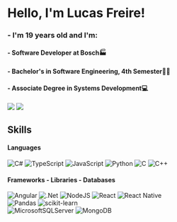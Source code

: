 
<h1>Hello, I'm Lucas Freire!</h1>
<h3>- I'm 19 years old and I'm:</h3>
<h4>- Software Developer at Bosch🏭</h4>
<h4>- Bachelor's in Software Engineering, 4th Semester👨‍🎓</h4>  
<h4>- Associate Degree in Systems Development💻</h4>

<div style="display: inline_block"> 
  <a href="https://www.linkedin.com/in/lucas-freire-0ba260232/" target="_blank"><image src="https://img.shields.io/badge/linkedin-%230077B5.svg?style=for-the-badge&logo=linkedin&logoColor=white"></a>
  <a href="mailto:lucasrodifreire@gmail.com?subject=Hello, Lucas Freire! (from github)"><img src="https://img.shields.io/badge/-Gmail-%23333?style=for-the-badge&logo=gmail&logoColor=white" target="_blank"></a>
</div>

<h2>Skills</h2>
<h4>Languages</h4>
<div style="display: inline_block">

 ![C#](https://img.shields.io/badge/c%23-%23239120.svg?style=for-the-badge&logo=c-sharp&logoColor=white)
 ![TypeScript](https://img.shields.io/badge/typescript-%23007ACC.svg?style=for-the-badge&logo=typescript&logoColor=white)
 ![JavaScript](https://img.shields.io/badge/JavaScript-F7DF1E?style=for-the-badge&logo=JavaScript&logoColor=000)
 ![Python](https://img.shields.io/badge/python-%23007ACC.svg?style=for-the-badge&logo=python&logoColor=white)
 ![C](https://img.shields.io/badge/c-%2300599C.svg?style=for-the-badge&logo=c&logoColor=white)
 ![C++](https://img.shields.io/badge/c++-%2300599C.svg?style=for-the-badge&logo=c%2B%2B&logoColor=white)
</div>

<h4>Frameworks - Libraries - Databases</h4>
<div style="display: inline_block">

 ![Angular](https://img.shields.io/badge/angular-D60000?style=for-the-badge&logo=angular&logoColor=white)
 ![.Net](https://img.shields.io/badge/.NET-5C2D91?style=for-the-badge&logo=.net&logoColor=white)
 ![NodeJS](https://img.shields.io/badge/node.js-6DA55F?style=for-the-badge&logo=node.js&logoColor=white)
 ![React](https://img.shields.io/badge/react-%2320232a.svg?style=for-the-badge&logo=react&logoColor=%2361DAFB)
 ![React Native](https://img.shields.io/badge/reactnative-3982CE?style=for-the-badge&logo=react&logoColor=white)</br>
 ![Pandas](https://img.shields.io/badge/pandas-%23150458.svg?style=for-the-badge&logo=pandas&logoColor=white)
 ![scikit-learn](https://img.shields.io/badge/scikit--learn-%23F7931E.svg?style=for-the-badge&logo=scikit-learn&logoColor=white)<br/>
 ![MicrosoftSQLServer](https://img.shields.io/badge/Microsoft%20SQL%20Server-CC2927?style=for-the-badge&logo=microsoft%20sql%20server&logoColor=white)
 ![MongoDB](https://img.shields.io/badge/MongoDB-%234ea94b.svg?style=for-the-badge&logo=mongodb&logoColor=white)
<div/>
